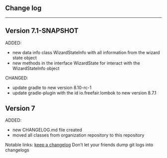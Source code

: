 ## Change log
----------------------

Version 7.1-SNAPSHOT
-------------

ADDED:

- new data info class WizardStateInfo with all information from the wizard state object
- new methods in the interface WizardState for interact with the WizardStateInfo object

CHANGED:

- update gradle to new version 8.10-rc-1
- update gradle-plugin with the id io.freefair.lombok to new version 8.7.1

Version 7
-------------

ADDED:

- new CHANGELOG.md file created
- moved all classes from organization repository to this repository

Notable links:
[keep a changelog](http://keepachangelog.com/en/1.0.0/) Don’t let your friends dump git logs into changelogs
